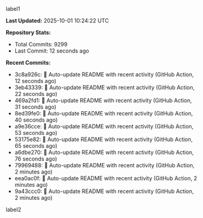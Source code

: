
label1 
<!-- ACTIVITY_START -->
**Last Updated:** 2025-10-01 10:24:22 UTC

**Repository Stats:**
- Total Commits: 9299
- Last Commit: 12 seconds ago

**Recent Commits:**
- 3c8a926c: 🤖 Auto-update README with recent activity (GitHub Action, 12 seconds ago)
- 3eb43339: 🤖 Auto-update README with recent activity (GitHub Action, 22 seconds ago)
- 469a2fd1: 🤖 Auto-update README with recent activity (GitHub Action, 31 seconds ago)
- 8ed39fe0: 🤖 Auto-update README with recent activity (GitHub Action, 40 seconds ago)
- a9e36cce: 🤖 Auto-update README with recent activity (GitHub Action, 53 seconds ago)
- 53175e82: 🤖 Auto-update README with recent activity (GitHub Action, 65 seconds ago)
- a6dbe270: 🤖 Auto-update README with recent activity (GitHub Action, 76 seconds ago)
- 79969488: 🤖 Auto-update README with recent activity (GitHub Action, 2 minutes ago)
- eea0ac0f: 🤖 Auto-update README with recent activity (GitHub Action, 2 minutes ago)
- 9a43ccc0: 🤖 Auto-update README with recent activity (GitHub Action, 2 minutes ago)
<!-- ACTIVITY_END -->

label2
